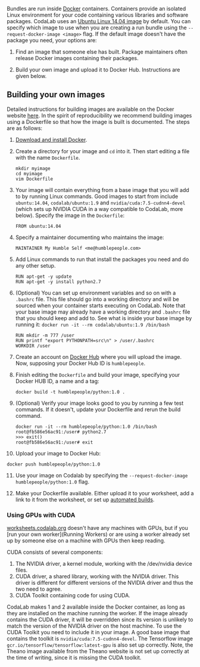 Bundles are run inside [Docker](https://www.docker.com) containers. Containers provide an isolated Linux environment for your code containing various libraries and software packages. CodaLab uses an [Ubuntu Linux 14.04 image](https://hub.docker.com/r/codalab/ubuntu/) by default. You can specify which image to use when you are creating a run bundle using the `--request-docker-image <image>` flag. If the default image doesn't have the package you need, your options are:

1. Find an image that someone else has built. Package maintainers often release Docker images containing their packages.

2. Build your own image and upload it to Docker Hub. Instructions are given below.

## Building your own images
Detailed instructions for building images are available on the Docker website [here](https://docs.docker.com/engine/userguide/containers/dockerimages/). In the spirit of reproducibility we recommend building images using a Dockerfile so that how the image is built is documented. The steps are as follows:

1. [Download and install Docker](Installing-Docker).
2. Create a directory for your image and `cd` into it. Then start editing a file with the name `Dockerfile`.

    ```
    mkdir myimage
    cd myimage
    vim Dockerfile
    ```

3. Your image will contain everything from a base image that you will add to by running Linux commands. Good images to start from include `ubuntu:14.04`, `codalab/ubuntu:1.9` and `nvidia/cuda:7.5-cudnn4-devel` (which sets up NVIDIA CUDA in a way compatible to CodaLab, more below). Specify the image in the `Dockerfile`:

    ```
    FROM ubuntu:14.04
    ```

4. Specify a maintainer documenting who maintains the image:

    ```
    MAINTAINER My Humble Self <me@humblepeople.com>
    ```

5. Add Linux commands to run that install the packages you need and do any other setup.

    ```
    RUN apt-get -y update
    RUN apt-get -y install python2.7
    ```

6. (Optional) You can set up environment variables and so on with a `.bashrc` file. This file should go into a working directory and will be sourced when your container starts executing on CodaLab. Note that your base image may already have a working directory and `.bashrc` file that you should keep and add to. See what is inside your base image by running it: `docker run -it --rm codalab/ubuntu:1.9 /bin/bash`

    ```
    RUN mkdir -m 777 /user
    RUN printf "export PYTHONPATH=src\n" > /user/.bashrc
    WORKDIR /user
    ```

7. Create an account on [Docker Hub](https://hub.docker.com/) where you will upload the image. Now, supposing your Docker Hub ID is `humblepeople`.
8. Finish editing the `Dockerfile` and build your image, specifying your Docker HUB ID, a name and a tag:

   ```
   docker build -t humblepeople/python:1.0 .
   ```

9. (Optional) Verify your image looks good to you by running a few test commands. If it doesn't, update your Dockerfile and rerun the build command.

   ```
   docker run -it --rm humblepeople/python:1.0 /bin/bash
   root@fb586e56ac91:/user# python2.7
   >>> exit()
   root@fb586e56ac91:/user# exit
   ```

10. Upload your image to Docker Hub:

   ```
   docker push humblepeople/python:1.0
   ```

11. Use your image on Codalab by specifying the `--request-docker-image humblepeople/python:1.0` flag.

12. Make your Dockerfile available. Either upload it to your worksheet, add a link to it from the worksheet, or set up [automated builds](https://docs.docker.com/docker-hub/builds/).

### Using GPUs with CUDA
[worksheets.codalab.org](https://worksheets.codalab.org) doesn't have any machines with GPUs, but if you [run your own worker](Running Workers) or are using a worker already set up by someone else on a machine with GPUs then keep reading.

CUDA consists of several components:

1. The NVIDIA driver, a kernel module, working with the /dev/nvidia device files.
2. CUDA driver, a shared library, working with the NVIDIA driver. This driver is different
for different versions of the NVIDIA driver and thus the two need to agree.
3. CUDA Toolkit containing code for using CUDA.

CodaLab makes 1 and 2 available inside the Docker container, as long as they are installed on the machine running the worker. If the image already contains the CUDA driver, it will be overridden since its version is unlikely to match the version of the NVIDIA driver on the host machine. To use the CUDA Toolkit you need to include it in your image. A good base image that contains the toolkit is `nvidia/cuda:7.5-cudnn4-devel`. The Tensorflow image `gcr.io/tensorflow/tensorflow:latest-gpu` is also set up correctly. Note, the Theano image available from the Theano website is not set up correctly at the time of writing, since it is missing the CUDA toolkit.
